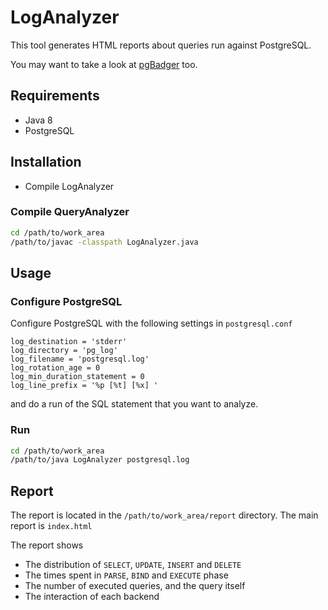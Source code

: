 # LogAnalyzer

This tool generates HTML reports about queries run against PostgreSQL.

You may want to take a look at [pgBadger](http://dalibo.github.io/pgbadger/) too.

## Requirements

* Java 8
* PostgreSQL

## Installation

* Compile LogAnalyzer

### Compile QueryAnalyzer

```bash
cd /path/to/work_area
/path/to/javac -classpath LogAnalyzer.java
```

## Usage

### Configure PostgreSQL

Configure PostgreSQL with the following settings in ```postgresql.conf```

```
log_destination = 'stderr'
log_directory = 'pg_log'
log_filename = 'postgresql.log'
log_rotation_age = 0
log_min_duration_statement = 0
log_line_prefix = '%p [%t] [%x] '
```

and do a run of the SQL statement that you want to analyze.

### Run

```bash
cd /path/to/work_area
/path/to/java LogAnalyzer postgresql.log
```

## Report

The report is located in the ```/path/to/work_area/report``` directory. The main report is ```index.html```

The report shows

* The distribution of ```SELECT```, ```UPDATE```, ```INSERT``` and ```DELETE```
* The times spent in ```PARSE```, ```BIND``` and ```EXECUTE``` phase
* The number of executed queries, and the query itself
* The interaction of each backend

